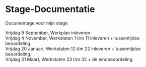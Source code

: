# Stage-Documentatie
Documentage voor mijn stage

Vrijdag 9 September, Werkplan inleveren. <br/>
Vrijdag 4 November, Werkstaten 1 t/m 11 inleveren + tussentijdse beoordeling. <br/>
Vrijdag 20 Januari, Werkstaten 12 t/m 22 inleveren + tussentijdse beoordeling. <br/>
Vrijdag 31 Maart, Werkstaten 23 t/m 32 + de eindbeoordeling. <br/>
